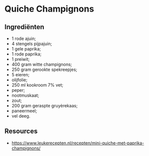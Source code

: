 # Quiche Champignons

## Ingrediënten

* 1 rode ajuin;
* 4 stengels pijpajuin;
* 1 gele paprika;
* 1 rode paprika;
* 1 preiwit;
* 400 gram witte champignons;
* 250 gram gerookte spekreepjes;
* 5 eieren;
* olijfolie;
* 250 ml kookroom 7% vet;
* peper;
* nootmuskaat;
* zout;
* 200 gram geraspte gruyèrekaas;
* paneermeel;
* vel deeg.

## Resources

* https://www.leukerecepten.nl/recepten/mini-quiche-met-paprika-champignons/